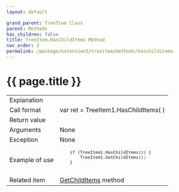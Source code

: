```yaml
---
layout: default

grand_parent: TreeItem Class
parent: Methods
has_children: false
title: TreeItem.HasChildItems Method
nav_order: 3
permalink: /package/extension3/treeitem/methods/haschilditems
---
```

# {{ page.title }}

<table>
  <tr>
    <td>Explanation</td>
    <td colspan="2"></td>
  </tr>
  <tr>
    <td>Call format</td>
    <td colspan="2">var ret = TreeItem1.HasChildItems( )</td>
  </tr>
  <tr>
    <td>Return value</td>
    <td colspan="2"></td>
  </tr>  
  <tr>
    <td>Arguments</td>
    <td colspan="2">None</td>
  </tr>
  <tr>
    <td>Exception</td>
    <td colspan="2">None</td>
  </tr>
  <tr>
    <td>Example of use</td>
    <td colspan="2"><code><pre>
    if (TreeItem1.HasChildItems()) {
        TreeItem1.GetChildItems();
    }
    </pre></code></td>
  </tr>
  <tr>
    <td>Related item</td>
    <td colspan="2"><a href="/package/extension3/treeitem/methods/getchilditems">GetChildItems</a> method</td>
  </tr>
</table>


